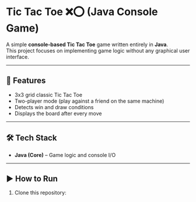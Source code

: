 # Tic Tac Toe ❌⭕ (Java Console Game)

A simple **console-based Tic Tac Toe** game written entirely in **Java**.  
This project focuses on implementing game logic without any graphical user interface.  

---

## 🚀 Features
- 3x3 grid classic Tic Tac Toe  
- Two-player mode (play against a friend on the same machine)  
- Detects win and draw conditions  
- Displays the board after every move  

---

## 🛠️ Tech Stack
- **Java (Core)** – Game logic and console I/O  

---

## ▶️ How to Run
1. Clone this repository:
   ```bash
   
